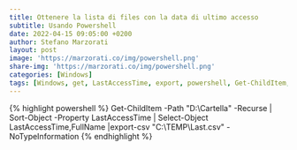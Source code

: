 ```yaml
---
title: Ottenere la lista di files con la data di ultimo accesso
subtitle: Usando Powershell
date: 2022-04-15 09:05:00 +0200
author: Stefano Marzorati
layout: post
image: 'https://marzorati.co/img/powershell.png'
share-img: 'https://marzorati.co/img/powershell.png'
categories: [Windows]
tags: [Windows, get, LastAccessTime, export, powershell, Get-ChildItem, Recurse]
---
```

{% highlight powershell %}
Get-ChildItem -Path "D:\Cartella" -Recurse | Sort-Object -Property LastAccessTime | Select-Object LastAccessTime,FullName |export-csv "C:\TEMP\Last.csv" -NoTypeInformation
{% endhighlight %}

